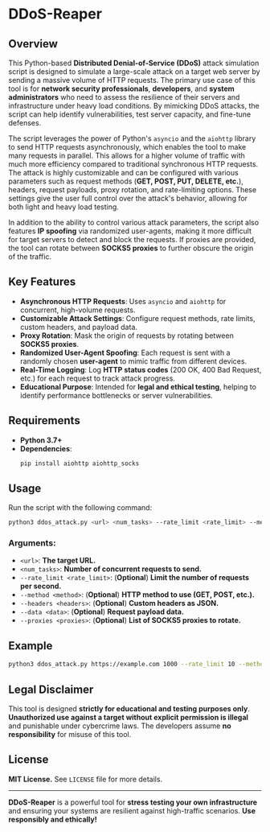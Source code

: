 # **DDoS-Reaper**

## **Overview**

This Python-based **Distributed Denial-of-Service (DDoS)** attack simulation script is designed to simulate a large-scale attack on a target web server by sending a massive volume of HTTP requests. The primary use case of this tool is for **network security professionals**, **developers**, and **system administrators** who need to assess the resilience of their servers and infrastructure under heavy load conditions. By mimicking DDoS attacks, the script can help identify vulnerabilities, test server capacity, and fine-tune defenses.

The script leverages the power of Python's `asyncio` and the `aiohttp` library to send HTTP requests asynchronously, which enables the tool to make many requests in parallel. This allows for a higher volume of traffic with much more efficiency compared to traditional synchronous HTTP requests. The attack is highly customizable and can be configured with various parameters such as request methods (**GET, POST, PUT, DELETE, etc.**), headers, request payloads, proxy rotation, and rate-limiting options. These settings give the user full control over the attack's behavior, allowing for both light and heavy load testing.

In addition to the ability to control various attack parameters, the script also features **IP spoofing** via randomized user-agents, making it more difficult for target servers to detect and block the requests. If proxies are provided, the tool can rotate between **SOCKS5 proxies** to further obscure the origin of the traffic.

## **Key Features**

- **Asynchronous HTTP Requests**: Uses `asyncio` and `aiohttp` for concurrent, high-volume requests.
- **Customizable Attack Settings**: Configure request methods, rate limits, custom headers, and payload data.
- **Proxy Rotation**: Mask the origin of requests by rotating between **SOCKS5 proxies**.
- **Randomized User-Agent Spoofing**: Each request is sent with a randomly chosen **user-agent** to mimic traffic from different devices.
- **Real-Time Logging**: Log **HTTP status codes** (200 OK, 400 Bad Request, etc.) for each request to track attack progress.
- **Educational Purpose**: Intended for **legal and ethical testing**, helping to identify performance bottlenecks or server vulnerabilities.

## **Requirements**

- **Python 3.7+**
- **Dependencies**:
  ```bash
  pip install aiohttp aiohttp_socks
  ```

## **Usage**

Run the script with the following command:

```bash
python3 ddos_attack.py <url> <num_tasks> --rate_limit <rate_limit> --method <method> --headers <headers> --data <data> --proxies <proxies>
```

### **Arguments:**

- `<url>`: **The target URL.**
- `<num_tasks>`: **Number of concurrent requests to send.**
- `--rate_limit <rate_limit>`: (**Optional**) **Limit the number of requests per second.**
- `--method <method>`: (**Optional**) **HTTP method to use (GET, POST, etc.).**
- `--headers <headers>`: (**Optional**) **Custom headers as JSON.**
- `--data <data>`: (**Optional**) **Request payload data.**
- `--proxies <proxies>`: (**Optional**) **List of SOCKS5 proxies to rotate.**

## **Example**

```bash
python3 ddos_attack.py https://example.com 1000 --rate_limit 10 --method GET --headers '{"User-Agent": "Mozilla/5.0"}' --proxies proxies.txt
```

## **Legal Disclaimer**

This tool is designed **strictly for educational and testing purposes only**. **Unauthorized use against a target without explicit permission is illegal** and punishable under cybercrime laws. The developers assume **no responsibility** for misuse of this tool.

## **License**

**MIT License.** See `LICENSE` file for more details.

---

**DDoS-Reaper** is a powerful tool for **stress testing your own infrastructure** and ensuring your systems are resilient against high-traffic scenarios. **Use responsibly and ethically!**

